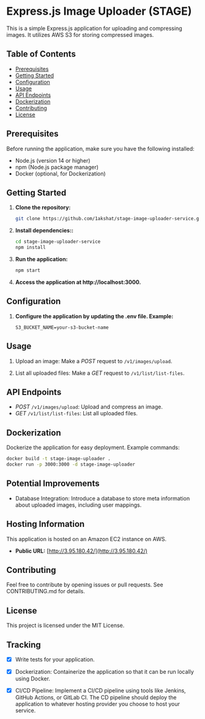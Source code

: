 # Express.js Image Uploader (STAGE)

This is a simple Express.js application for uploading and compressing images. It utilizes AWS S3 for storing compressed images.

## Table of Contents

- [Prerequisites](#prerequisites)
- [Getting Started](#getting-started)
- [Configuration](#configuration)
- [Usage](#usage)
- [API Endpoints](#api-endpoints)
- [Dockerization](#dockerization)
- [Contributing](#contributing)
- [License](#license)

## Prerequisites

Before running the application, make sure you have the following installed:

- Node.js (version 14 or higher)
- npm (Node.js package manager)
- Docker (optional, for Dockerization)

## Getting Started

1. **Clone the repository:**

   ```bash
   git clone https://github.com/1akshat/stage-image-uploader-service.git
   ```

2. **Install dependencies::**

   ```bash
   cd stage-image-uploader-service
   npm install
   ```

3. **Run the application:**

   ```bash
   npm start
   ```

4. **Access the application at http://localhost:3000.**

## Configuration

1. **Configure the application by updating the .env file. Example:**
   ```
   S3_BUCKET_NAME=your-s3-bucket-name
   ```

## Usage

1. Upload an image:
   Make a _POST_ request to `/v1/images/upload`.

2. List all uploaded files:
   Make a _GET_ request to `/v1/list/list-files`.

## API Endpoints

- _POST_ `/v1/images/upload`: Upload and compress an image.
- _GET_ `/v1/list/list-files`: List all uploaded files.

## Dockerization

Dockerize the application for easy deployment. Example commands:

```bash
docker build -t stage-image-uploader .
docker run -p 3000:3000 -d stage-image-uploader
```

## Potential Improvements

- Database Integration: Introduce a database to store meta information about uploaded images, including user mappings.

## Hosting Information

This application is hosted on an Amazon EC2 instance on AWS.

- **Public URL:** [http://3.95.180.42/](http://3.95.180.42/)

## Contributing

Feel free to contribute by opening issues or pull requests. See CONTRIBUTING.md for details.

## License

This project is licensed under the MIT License.

## Tracking

- [x] Write tests for your application.

- [x] Dockerization: Containerize the application so that it can be run locally using Docker.

- [x] CI/CD Pipeline: Implement a CI/CD pipeline using tools like Jenkins, GitHub Actions, or GitLab CI. The CD pipeline should deploy the application to whatever hosting provider you choose to host your service.
